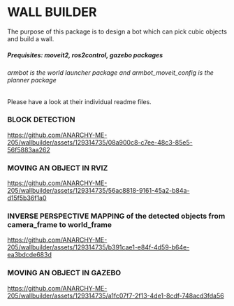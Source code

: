 # WALL BUILDER

The purpose of this package is to design a bot which can pick cubic objects and build a wall.

##### Prequisites: moveit2, ros2control, gazebo packages 

###### armbot is the world launcher package and armbot_moveit_config is the planner package

Please have a look at their individual readme files.

### BLOCK DETECTION
https://github.com/ANARCHY-ME-205/wallbuilder/assets/129314735/08a900c8-c7ee-48c3-85e5-56f5883aa262


### MOVING AN OBJECT IN RVIZ
https://github.com/ANARCHY-ME-205/wallbuilder/assets/129314735/56ac8818-9161-45a2-b84a-d15f5b36f1a0


### INVERSE PERSPECTIVE MAPPING of the detected objects from camera_frame to world_frame
https://github.com/ANARCHY-ME-205/wallbuilder/assets/129314735/b391cae1-e84f-4d59-b64e-ea3bdcde683d


### MOVING AN OBJECT IN GAZEBO
https://github.com/ANARCHY-ME-205/wallbuilder/assets/129314735/a1fc07f7-2f13-4de1-8cdf-748acd3fda56

